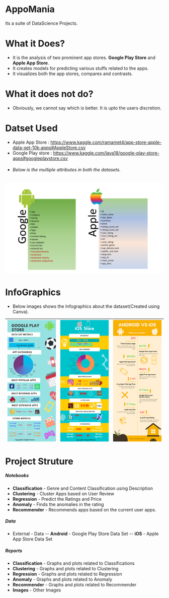 # AppoMania

Its a suite of DataScience Projects.


# What it Does?

  - It is the analysis of two prominent app stores. **Google Play Store** and **Apple App Store**.
  - It creates models for predicting various stuffs related to the apps.
  - It visualizes both the app stores, compares and contrasts.

# What it does not do?
- Obviously, we cannot say which is better. It is upto the users discretion.

# Datset Used
- Apple App Store : https://www.kaggle.com/ramamet4/app-store-apple-data-set-10k-apps#AppleStore.csv
- Google Play store : https://www.kaggle.com/lava18/google-play-store-apps#googleplaystore.csv
- ###### Below is the multiple attributes in both the datasets.

![Data Columns](https://raw.githubusercontent.com/nareshkumar66675/Appomania/master/reports/Images/DataColns.png)


# InfoGraphics
- Below images shows the Infographics about the dataset(Created using Canva).

| ![Google InfoGraphics](https://raw.githubusercontent.com/nareshkumar66675/Appomania/master/reports/Viz/GoogleApp.png "Google InfoGraphics") | ![Apple Store](https://raw.githubusercontent.com/nareshkumar66675/Appomania/master/reports/Viz/iOS.png "Apple Store") | ![Comparison](https://raw.githubusercontent.com/nareshkumar66675/Appomania/master/reports/Viz/AndroidVSiOS.png "Comparison") |
|---------------------------------------------------------------------------------------------------------------------------------------------|-----------------------------------------------------------------------------------------------------------------------|------------------------------------------------------------------------------------------------------------------------------|






# Project Struture

##### Notebooks
- **Classification** - Genre and Content Classification using Description
- **Clustering** - Cluster Apps based on User Review
- **Regression** - Predict the Ratings and Price
- **Anomaly** - Finds the anomalies in the rating
- **Recommender** - Recommends apps based on the current user apps.
##### Data
- External -  Data
-- **Android** - Google Play Store Data Set
-- **iOS** - Apple App Store Data Set
##### Reports
- **Classification** - Graphs and plots related to Classifications
- **Clustering** - Graphs and plots related to Clustering
- **Regression** - Graphs and plots related to Regression
- **Anomaly** - Graphs and plots related to Anomaly
- **Recommender** - Graphs and plots related to Recommender
- **Images** - Other Images

  
